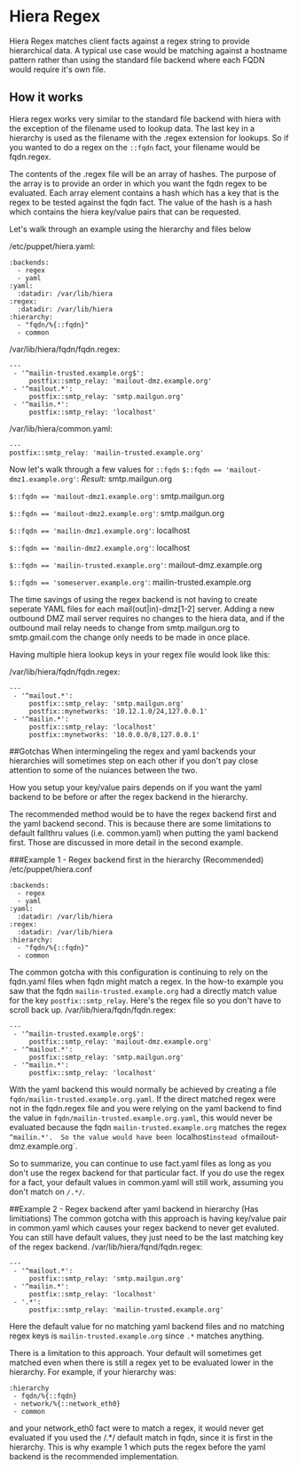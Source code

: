 # Hiera Regex
Hiera Regex matches client facts against a regex string to provide hierarchical data.  A typical use case would be matching against a hostname pattern rather than using the standard file backend where each FQDN would require it's own file.

## How it works
Hiera regex works very similar to the standard file backend with hiera with the exception of the filename used to lookup data.  The last key in a hierarchy is used as the filename with the .regex extension for lookups.  So if you wanted to do a regex on the `::fqdn` fact, your filename would be fqdn.regex.

The contents of the .regex file will be an array of hashes.  The purpose of the array is to provide an order in which you want the fqdn regex to be evaluated.  Each array element contains a hash which has a key that is the regex to be tested against the fqdn fact.  The value of the hash is a hash which contains the hiera key/value pairs that can be requested.

Let's walk through an example using the hierarchy and files below

/etc/puppet/hiera.yaml:
```
:backends:
  - regex
  - yaml
:yaml:
  :datadir: /var/lib/hiera
:regex:
  :datadir: /var/lib/hiera
:hierarchy:
  - "fqdn/%{::fqdn}"
  - common
```

/var/lib/hiera/fqdn/fqdn.regex:
```
---
 - '^mailin-trusted.example.org$':
     postfix::smtp_relay: 'mailout-dmz.example.org'
 - '^mailout.*':
     postfix::smtp_relay: 'smtp.mailgun.org'
 - '^mailin.*':
     postfix::smtp_relay: 'localhost'
```

/var/lib/hiera/common.yaml:
```
---
postfix::smtp_relay: 'mailin-trusted.example.org'
```

Now let's walk through a few values for `::fqdn`
`$::fqdn == 'mailout-dmz1.example.org'`: *Result:* smtp.mailgun.org

`$::fqdn == 'mailout-dmz1.example.org'`: smtp.mailgun.org

`$::fqdn == 'mailout-dmz2.example.org'`: smtp.mailgun.org

`$::fqdn == 'mailin-dmz1.example.org'`: localhost

`$::fqdn == 'mailin-dmz2.example.org'`: localhost

`$::fqdn == 'mailin-trusted.example.org'`: mailout-dmz.example.org

`$::fqdn == 'someserver.example.org'`: mailin-trusted.example.org


The time savings of using the regex backend is not having to create seperate YAML files for each mail(out|in)-dmz[1-2] server.  Adding a new outbound DMZ mail server requires no changes to the hiera data, and if the outbound mail relay needs to change from smtp.mailgun.org to smtp.gmail.com the change only needs to be made in once place.

Having multiple hiera lookup keys in your regex file would look like this:

/var/lib/hiera/fqdn/fqdn.regex:
```
---
 - '^mailout.*':
     postfix::smtp_relay: 'smtp.mailgun.org'
     postfix::mynetworks: '10.12.1.0/24,127.0.0.1'
 - '^mailin.*':
     postfix::smtp_relay: 'localhost'
     postfix::mynetworks: '10.0.0.0/8,127.0.0.1'
```

##Gotchas
When intermingeling the regex and yaml backends your hierarchies will sometimes step on each other if you don't pay close attention to some of the nuiances between the two.

How you setup your key/value pairs depends on if you want the yaml backend to be before or after the regex backend in the hierarchy.

The recommended method would be to have the regex backend first and the yaml backend second.  This is because there are some limitations to default fallthru values (i.e. common.yaml) when putting the yaml backend first.  Those are discussed in more detail in the second example.

###Example 1 - Regex backend first in the hierarchy (Recommended)
/etc/puppet/hiera.conf
```
:backends:
  - regex
  - yaml
:yaml:
  :datadir: /var/lib/hiera
:regex:
  :datadir: /var/lib/hiera
:hierarchy:
  - "fqdn/%{::fqdn}"
  - common
```
The common gotcha with this configuration is continuing to rely on the fqdn.yaml files when fqdn might match a regex. In the how-to example you saw that the fqdn `mailin-trusted.example.org` had a directly match value for the key `postfix::smtp_relay`.  Here's the regex file so you don't have to scroll back up.
/var/lib/hiera/fqdn/fqdn.regex:
```
---
 - '^mailin-trusted.example.org$':
     postfix::smtp_relay: 'mailout-dmz.example.org'
 - '^mailout.*':
     postfix::smtp_relay: 'smtp.mailgun.org'
 - '^mailin.*':
     postfix::smtp_relay: 'localhost'
```
With the yaml backend this would normally be achieved by creating a file `fqdn/mailin-trusted.example.org.yaml`.  If the direct matched regex were not in the fqdn.regex file and you were relying on the yaml backend to find the value in `fqdn/mailin-trusted.example.org.yaml`, this would never be evaluated because the fqdn `mailin-trusted.example.org` matches the regex `^mailin.*'.  So the value would have been `localhost` instead of `mailout-dmz.example.org`.

So to summarize, you can continue to use fact.yaml files as long as you don't use the regex backend for that particular fact.  If you do use the regex for a fact, your default values in common.yaml will still work, assuming you don't match on `/.*/`.

##Example 2 - Regex backend after yaml backend in hierarchy (Has limitiations)
The common gotcha with this approach is having key/value pair in common.yaml which causes your regex backend to never get evaluted.  You can still have default values, they just need to be the last matching key of the regex backend.
/var/lib/hiera/fqnd/fqdn.regex:
```
---
 - '^mailout.*':
     postfix::smtp_relay: 'smtp.mailgun.org'
 - '^mailin.*':
     postfix::smtp_relay: 'localhost'
 - '.*':
     postfix::smtp_relay: 'mailin-trusted.example.org'
```
Here the default value for no matching yaml backend files and no matching regex keys is `mailin-trusted.example.org` since `.*` matches anything.

There is a limitation to this approach.  Your default will sometimes get matched even when there is still a regex yet to be evaluated lower in the hierarchy.  For example, if your hierarchy was:
```
:hierarchy
 - fqdn/%{::fqdn}
 - network/%{::network_eth0}
 - common
```
and your network_eth0 fact were to match a regex, it would never get evaluated if you used the /.*/ default match in fqdn, since it is first in the hierarchy. This is why example 1 which puts the regex before the yaml backend is the recommended implementation.

